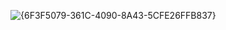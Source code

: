 ![{6F3F5079-361C-4090-8A43-5CFE26FFB837}](https://github.com/user-attachments/assets/f8120219-17a1-4c9d-b329-005bfc7437e4)
